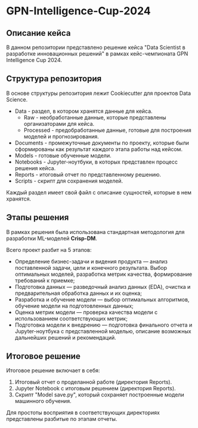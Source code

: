 # GPN-Intelligence-Cup-2024
## Описание кейса

В данном репозитории представлено решение кейса "Data Scientist в разработке инновационных решений" в рамках кейс-чемпионата GPN Intelligence Cup 2024. 


## Структура репозитория

В основе структуры репозитория лежит Cookiecutter для проектов Data Science.

- Data - раздел, в котором хранятся данные для кейса.
  - Raw - необработанные данные, которые представлены организаторами для кейса.
  - Processed - предобработанные данные, готовые для построения моделей и прогнозирования. 
- Documents - промежуточные документы по проекту, которые были сформированы как результат каждого этапа работы над кейсом.
- Models - готовые обученные модели.  
- Notebooks - Jupyter-ноутбуки, в которых представлен процесс решения кейса.
- Reports - итоговый отчет по представленному решению. 
- Scripts - скрипт для сохранения моделей. 

Каждый раздел имеет свой файл с описание сущностей, которые в нем хранятся.

## Этапы решения

В рамках решения была использована стандартная методология для разработки ML-моделей **Crisp-DM**. 

Всего проект разбит на 5 этапов:
- Определение бизнес-задачи и видения продукта — анализ поставленной задачи, цели и конечного результата. Выбор оптимальных моделей, разработка метрик качества, формирование требований к приемке;
- Подготовка данных — разведочный анализ данных (EDA), очистка и предварительная обработка данных и их оценка;
- Разработка и обучение модели — выбор оптимальных алгоритмов, обучение модели на подготовленных данных;
- Оценка метрик модели — проверка качества модели с использованием соответствующих метрик;
- Подготовка модели к внедрению — подготовка финального отчета и Jupyter-ноутбука с представленной моделью, описание возможных дальнейших решений и рекомендаций.

## Итоговое решение

Итоговое решение включает в себя:
1. Итоговый отчет о проделанной работе (директория Reports). 
2. Jupyter Notebook c итоговым решением (директория Reports). 
3. Скрипт "Model save.py", который сохраняет построенные модели машинного обучения. 

Для простоты восприятия в соответствующих директориях представлены разбитые по этапам отчеты. 